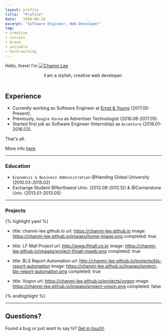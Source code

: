 ```yaml
---
layout: profile
title:  "Profile"
date:   1990-06-18
excerpt: "Software Engineer, Web Developer"
tag:
- creative 
- curious
- brave
- sociable
- hard-working
---
```


Hello, there!
I'm <a href="{{ site.url }}/images/logo-with-girl.png"><img src="{{ site.url }}/images/logo-with-girl.png" alt="Chanmi Lee"></a>  

<center><b>I</b> am a stylish, creative web developer.</center><br>
     
## Experience
* Currently working as Software Engineer at [Ernst & Young](https://www.ey.com/) (2017.05-Present).
* Previously,  `Google Korea` as Advertiser Technologist (2016.08-2017.05).
* Started first job as Software Engineer (Internship) as `Accenture` (2016.01-2016.03).
     
That's all.

More info [here](https://github.com/chanmi-lee/).

---

### Education
* `Economics & Business Administration` @Handing Global University (2010.03-2015.02)
* Exchange Student @Northwest Univ. (2012.08-2012.12) & @Cornerstone Univ. (2013.01-2013.05)

---

### Projects

{% highlight yaml %}
- title: chanmi-lee.github.io
  url: https://chanmi-lee.github.io
  image: https://chanmi-lee.github.io/images/home-image.png
  completed: true

- title: LF Mall Project
  url: http://www.lfmall.co.kr
  image: https://chanmi-lee.github.io/images/project-lfmall-mweb.png
  completed: true

- title: BLS Report Automation
  url: http://chanmi-lee.github.io/projects/bls-report-automation
  image: https://chanmi-lee.github.io/images/project-bls-report-automation.png
  completed: true

- title: Vogon
  url: https://chanmi-lee.github.io/projects/vogon
  image: https://chanmi-lee.github.io/images/project-vogon.png
  completed: false

{% endhighlight %}

---

## Questions?

Found a bug or just want to say hi? [Get in touch!](https://github.com/chanmi-lee).